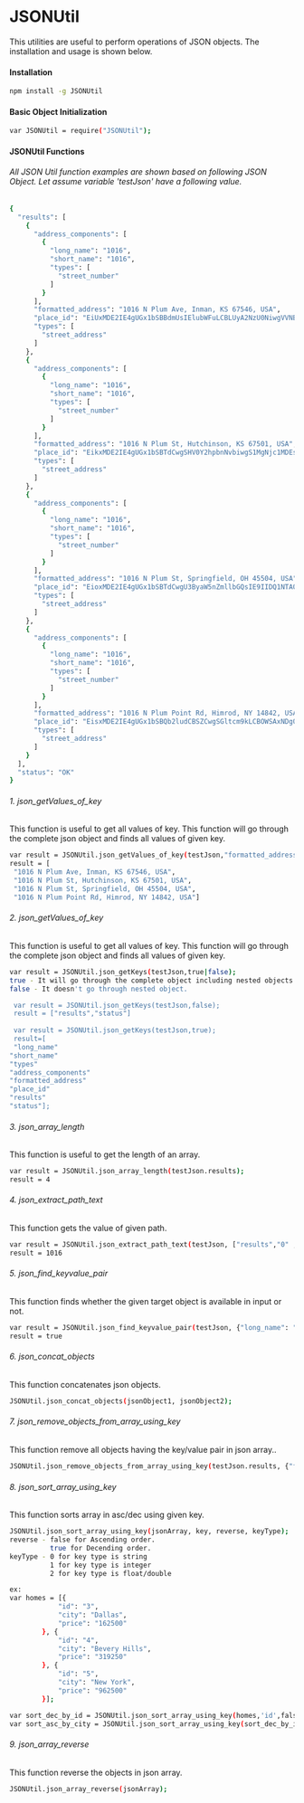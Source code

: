 # JSONUtil

This utilities are useful to perform operations of JSON objects. The installation and usage is shown below.

#### Installation
```bash
npm install -g JSONUtil
```
#### Basic Object Initialization 
```bash
var JSONUtil = require("JSONUtil");
```

#### JSONUtil Functions
###### All JSON Util function examples are shown based on following JSON Object. Let assume variable 'testJson' have a following value.
```bash
{
  "results": [
    {
      "address_components": [
        {
          "long_name": "1016",
          "short_name": "1016",
          "types": [
            "street_number"
          ]
        }
      ],
      "formatted_address": "1016 N Plum Ave, Inman, KS 67546, USA",
      "place_id": "EiUxMDE2IE4gUGx1bSBBdmUsIElubWFuLCBLUyA2NzU0NiwgVVNB",
      "types": [
        "street_address"
      ]
    },
    {
      "address_components": [
        {
          "long_name": "1016",
          "short_name": "1016",
          "types": [
            "street_number"
          ]
        }
      ],
      "formatted_address": "1016 N Plum St, Hutchinson, KS 67501, USA",
      "place_id": "EikxMDE2IE4gUGx1bSBTdCwgSHV0Y2hpbnNvbiwgS1MgNjc1MDEsIFVTQQ",
      "types": [
        "street_address"
      ]
    },
    {
      "address_components": [
        {
          "long_name": "1016",
          "short_name": "1016",
          "types": [
            "street_number"
          ]
        }
      ],
      "formatted_address": "1016 N Plum St, Springfield, OH 45504, USA",
      "place_id": "EioxMDE2IE4gUGx1bSBTdCwgU3ByaW5nZmllbGQsIE9IIDQ1NTA0LCBVU0E",
      "types": [
        "street_address"
      ]
    },
    {
      "address_components": [
        {
          "long_name": "1016",
          "short_name": "1016",
          "types": [
            "street_number"
          ]
        }
      ],
      "formatted_address": "1016 N Plum Point Rd, Himrod, NY 14842, USA",
      "place_id": "EisxMDE2IE4gUGx1bSBQb2ludCBSZCwgSGltcm9kLCBOWSAxNDg0MiwgVVNB",
      "types": [
        "street_address"
      ]
    }
  ],
  "status": "OK"
}
```
###### 1. json_getValues_of_key
This function is useful to get all values of key. This function will go through the complete json object and finds all values of given key.
```bash
var result = JSONUtil.json_getValues_of_key(testJson,"formatted_address");
result = [
 "1016 N Plum Ave, Inman, KS 67546, USA",
 "1016 N Plum St, Hutchinson, KS 67501, USA",
 "1016 N Plum St, Springfield, OH 45504, USA",
 "1016 N Plum Point Rd, Himrod, NY 14842, USA"]
```
###### 2. json_getValues_of_key
This function is useful to get all values of key. This function will go through the complete json object and finds all values of given key.
```bash
var result = JSONUtil.json_getKeys(testJson,true|false);
true - It will go through the complete object including nested objects
false - It doesn't go through nested object.

 var result = JSONUtil.json_getKeys(testJson,false);
 result = ["results","status"]
 
 var result = JSONUtil.json_getKeys(testJson,true);
 result=[
 "long_name"
"short_name"
"types"
"address_components"
"formatted_address"
"place_id"
"results"
"status"];
```
###### 3. json_array_length
This function is useful to get the length of an array.
```bash
var result = JSONUtil.json_array_length(testJson.results);
result = 4
```
###### 4. json_extract_path_text
This function gets the value of given path.
```bash
var result = JSONUtil.json_extract_path_text(testJson, ["results","0" ,"address_components", "0", "long_name"]);
result = 1016
```
###### 5. json_find_keyvalue_pair
This function finds whether the given target object is available in input or not.
```bash
var result = JSONUtil.json_find_keyvalue_pair(testJson, {"long_name": "1016", "short_name": "1016"});
result = true
```
###### 6. json_concat_objects
This function concatenates json objects.
```bash
JSONUtil.json_concat_objects(jsonObject1, jsonObject2);
```
###### 7. json_remove_objects_from_array_using_key
This function remove all objects having the key/value pair in json array..
```bash
JSONUtil.json_remove_objects_from_array_using_key(testJson.results, {"formatted_address": "1016 N Plum Point Rd, Himrod, NY 14842, USA"});
```
###### 8. json_sort_array_using_key
This function sorts array in asc/dec using given key.
```bash
JSONUtil.json_sort_array_using_key(jsonArray, key, reverse, keyType);
reverse - false for Ascending order.
          true for Decending order.
keyType - 0 for key type is string
          1 for key type is integer
          2 for key type is float/double

ex: 
var homes = [{
            "id": "3",
            "city": "Dallas",
            "price": "162500"
        }, {
            "id": "4",
            "city": "Bevery Hills",
            "price": "319250"
        }, {
            "id": "5",
            "city": "New York",
            "price": "962500"
        }];

var sort_dec_by_id = JSONUtil.json_sort_array_using_key(homes,'id',false,1);
var sort_asc_by_city = JSONUtil.json_sort_array_using_key(sort_dec_by_id,'city',true,0);
```
###### 9. json_array_reverse
This function reverse the objects in json array.
```bash
JSONUtil.json_array_reverse(jsonArray);
```
